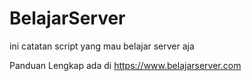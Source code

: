 # BelajarServer
ini catatan script yang mau belajar server aja

Panduan Lengkap ada di https://www.belajarserver.com
